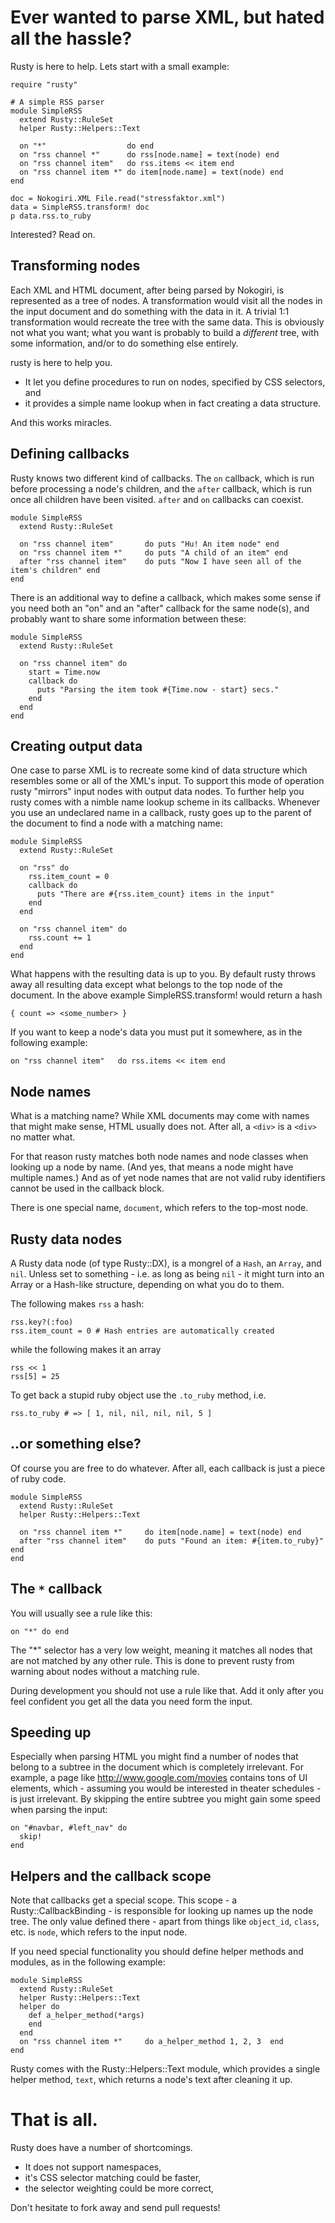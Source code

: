 # Ever wanted to parse XML, but hated all the hassle?

Rusty is here to help. Lets start with a small example:

    require "rusty"
    
    # A simple RSS parser
    module SimpleRSS
      extend Rusty::RuleSet
      helper Rusty::Helpers::Text

      on "*"                  do end
      on "rss channel *"      do rss[node.name] = text(node) end
      on "rss channel item"   do rss.items << item end
      on "rss channel item *" do item[node.name] = text(node) end
    end

    doc = Nokogiri.XML File.read("stressfaktor.xml")
    data = SimpleRSS.transform! doc
    p data.rss.to_ruby

Interested? Read on.

## Transforming nodes

Each XML and HTML document, after being parsed by Nokogiri, is represented as a tree of nodes.
A transformation would visit all the nodes in the input document and do something with the data
in it. A trivial 1:1 transformation would recreate the tree with the same data. This is obviously
not what you want; what you want is probably to build a *different* tree, with some information, 
and/or to do something else entirely.

rusty is here to help you.

- It let you define procedures to run on nodes, specified by CSS selectors, and
- it provides a simple name lookup when in fact creating a data structure.

And this works miracles.

## Defining callbacks

Rusty knows two different kind of callbacks. The `on` callback, which is run before processing a node's children, and the `after` callback, which is run once all children have been visited. `after` and `on` callbacks can coexist.

    module SimpleRSS
      extend Rusty::RuleSet

      on "rss channel item"       do puts "Hu! An item node" end
      on "rss channel item *"     do puts "A child of an item" end
      after "rss channel item"    do puts "Now I have seen all of the item's children" end
    end

There is an additional way to define a callback, which makes some sense if you need both an "on" and an "after" callback for the same node(s), and probably want to share some information between these:
  
    module SimpleRSS
      extend Rusty::RuleSet

      on "rss channel item" do 
        start = Time.now
        callback do
          puts "Parsing the item took #{Time.now - start} secs."
        end
      end
    end

## Creating output data

One case to parse XML is to recreate some kind of data structure which resembles some or all of the XML's input. To support this mode of operation rusty "mirrors" input nodes with output data nodes. To further help you rusty comes with a nimble name lookup scheme in its callbacks. Whenever you use an undeclared name in a callback, rusty goes up to the parent of the document to find a node with a matching name:

    module SimpleRSS
      extend Rusty::RuleSet

      on "rss" do
        rss.item_count = 0
        callback do
          puts "There are #{rss.item_count} items in the input"
        end
      end
      
      on "rss channel item" do 
        rss.count += 1
      end
    end

What happens with the resulting data is up to you. By default rusty throws away all resulting data except what belongs to the top node of the document. In the above example SimpleRSS.transform! would return a hash 

    { count => <some_number> }

If you want to keep a node's data you must put it somewhere, as in the following example:

    on "rss channel item"   do rss.items << item end

## Node names

What is a matching name? While XML documents may come with names that might make sense, HTML usually does not. After all, a `<div>` is a `<div>` no matter what.

For that reason rusty matches both node names and node classes when looking up a node by name. (And yes, that means a node might have multiple names.) And as of yet node names that are not valid ruby identifiers cannot be used in the callback block.

There is one special name, `document`, which refers to the top-most node.

## Rusty data nodes

A Rusty data node (of type Rusty::DX), is a mongrel of a `Hash`, an `Array`, and `nil`. Unless set to something - i.e. as long as being `nil` - it might turn into an Array or a Hash-like structure, depending on what you do to them.

The following makes `rss` a hash:

    rss.key?(:foo)
    rss.item_count = 0 # Hash entries are automatically created

while the following makes it an array

    rss << 1
    rss[5] = 25

To get back a stupid ruby object use the `.to_ruby` method, i.e.

    rss.to_ruby # => [ 1, nil, nil, nil, nil, 5 ]

## ..or something else?

Of course you are free to do whatever. After all, each callback is just a piece of ruby code.

    module SimpleRSS
      extend Rusty::RuleSet
      helper Rusty::Helpers::Text
      
      on "rss channel item *"     do item[node.name] = text(node) end
      after "rss channel item"    do puts "Found an item: #{item.to_ruby}" end
    end

## The `*` callback

You will usually see a rule like this:
    
    on "*" do end

The "*" selector has a very low weight, meaning it matches all nodes that are not matched by any other rule. This is done to prevent rusty from warning about nodes without a matching rule.

During development you should not use a rule like that. Add it only after you feel confident you get all the data you need form the input.

## Speeding up

Especially when parsing HTML you might find a number of nodes that belong to a subtree in the document which is completely irrelevant. For example, a page like http://www.google.com/movies contains tons of UI elements, which - assuming you would be interested in theater schedules - is just irrelevant. By skipping the entire subtree you might gain some speed when parsing the input:

    on "#navbar, #left_nav" do
      skip!
    end

## Helpers and the callback scope

Note that callbacks get a special scope. This scope - a Rusty::CallbackBinding - is responsible for looking up names up the node tree. The only value defined there - apart from things like `object_id`, `class`, etc. is `node`, which refers to the input node.

If you need special functionality you should define helper methods and modules, as in the following example:

    module SimpleRSS
      extend Rusty::RuleSet
      helper Rusty::Helpers::Text
      helper do
        def a_helper_method(*args)
        end
      end
      on "rss channel item *"     do a_helper_method 1, 2, 3  end
    end

Rusty comes with the Rusty::Helpers::Text module, which provides a single helper method, `text`, which returns a node's text after cleaning it up.

# That is all.

Rusty does have a number of shortcomings.

- It does not support namespaces,
- it's CSS selector matching could be faster, 
- the selector weighting could be more correct,

Don't hesitate to fork away and send pull requests!
